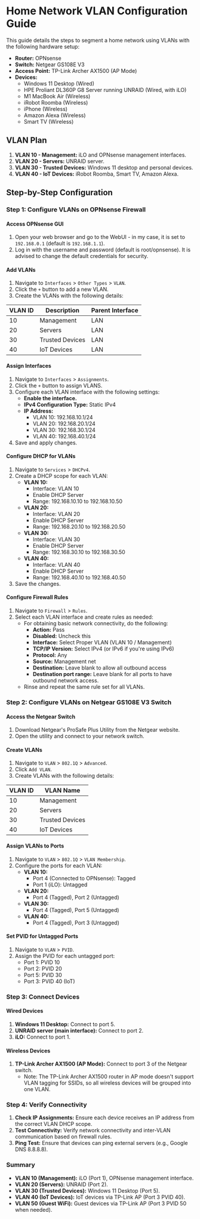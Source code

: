 # Home Network VLAN Configuration Guide

This guide details the steps to segment a home network using VLANs with the following hardware setup:

- **Router:** OPNsense
- **Switch:** Netgear GS108E V3
- **Access Point:** TP-Link Archer AX1500 (AP Mode)
- **Devices:**
  - Windows 11 Desktop (Wired)
  - HPE Proliant DL360P G8 Server running UNRAID (Wired, with iLO)
  - M1 MacBook Air (Wireless)
  - iRobot Roomba (Wireless)
  - iPhone (Wireless)
  - Amazon Alexa (Wireless)
  - Smart TV (Wireless)

## VLAN Plan

1. **VLAN 10 - Management:** iLO and OPNsense management interfaces.
2. **VLAN 20 - Servers:** UNRAID server.
3. **VLAN 30 - Trusted Devices:** Windows 11 desktop and personal devices.
4. **VLAN 40 - IoT Devices:** iRobot Roomba, Smart TV, Amazon Alexa.

## Step-by-Step Configuration

### Step 1: Configure VLANs on OPNsense Firewall

#### Access OPNsense GUI
1. Open your web browser and go to the WebUI - in my case, it is set to `192.168.0.1` (default is `192.168.1.1`).
2. Log in with the username and password (default is root/opnsense). It is advised to change the default credentials for security.

#### Add VLANs
1. Navigate to `Interfaces` > `Other Types` > `VLAN`.
2. Click the `+` button to add a new VLAN.
3. Create the VLANs with the following details:

| VLAN ID | Description       | Parent Interface |
|---------|-------------------|------------------|
| 10      | Management        | LAN              |
| 20      | Servers           | LAN              |
| 30      | Trusted Devices   | LAN              |
| 40      | IoT Devices       | LAN              |

#### Assign Interfaces
1. Navigate to `Interfaces` > `Assignments`.
2. Click the `+` button to assign VLANS.
3. Configure each VLAN interface with the following settings:
   - **Enable the interface.**
   - **IPv4 Configuration Type:** Static IPv4
   - **IP Address:**
     - VLAN 10: 192.168.10.1/24
     - VLAN 20: 192.168.20.1/24
     - VLAN 30: 192.168.30.1/24
     - VLAN 40: 192.168.40.1/24
4. Save and apply changes.

#### Configure DHCP for VLANs
1. Navigate to `Services` > `DHCPv4`.
2. Create a DHCP scope for each VLAN:
   - **VLAN 10:**
     - Interface: VLAN 10
     - Enable DHCP Server
     - Range: 192.168.10.10 to 192.168.10.50
   - **VLAN 20:**
     - Interface: VLAN 20
     - Enable DHCP Server
     - Range: 192.168.20.10 to 192.168.20.50
   - **VLAN 30:**
     - Interface: VLAN 30
     - Enable DHCP Server
     - Range: 192.168.30.10 to 192.168.30.50
   - **VLAN 40:**
     - Interface: VLAN 40
     - Enable DHCP Server
     - Range: 192.168.40.10 to 192.168.40.50
3. Save the changes.

#### Configure Firewall Rules
1. Navigate to `Firewall` > `Rules`.
2. Select each VLAN interface and create rules as needed:
   - For obtaining basic network connectivity, do the following: 
     - **Action:** Pass
     - **Disabled:** Uncheck this
     - **Interface:** Select Proper VLAN (VLAN 10 / Management)
     - **TCP/IP Version:** Select IPv4 (or IPv6 if you're using IPv6)
     - **Protocol:** Any
     - **Source:** Management net
     - **Destination:** Leave blank to allow all outbound access
     - **Destination port range:** Leave blank for all ports to have outbound network access.
   - Rinse and repeat the same rule set for all VLANs.

### Step 2: Configure VLANs on Netgear GS108E V3 Switch

#### Access the Netgear Switch
1. Download Netgear's ProSafe Plus Utility from the Netgear website.
2. Open the utility and connect to your network switch.

#### Create VLANs
1. Navigate to `VLAN` > `802.1Q` > `Advanced`.
2. Click `Add VLAN`.
3. Create VLANs with the following details:

| VLAN ID | VLAN Name         |
|---------|-------------------|
| 10      | Management        |
| 20      | Servers           |
| 30      | Trusted Devices   |
| 40      | IoT Devices       |

#### Assign VLANs to Ports
1. Navigate to `VLAN` > `802.1Q` > `VLAN Membership`.
2. Configure the ports for each VLAN:
   - **VLAN 10:**
     - Port 4 (Connected to OPNsense): Tagged
     - Port 1 (iLO): Untagged
   - **VLAN 20:**
     - Port 4 (Tagged), Port 2 (Untagged)
   - **VLAN 30:**
     - Port 4 (Tagged), Port 5 (Untagged)
   - **VLAN 40:**
     - Port 4 (Tagged), Port 3 (Untagged)

#### Set PVID for Untagged Ports
1. Navigate to `VLAN` > `PVID`.
2. Assign the PVID for each untagged port:
   - Port 1: PVID 10
   - Port 2: PVID 20
   - Port 5: PVID 30
   - Port 3: PVID 40 (IoT)

### Step 3: Connect Devices

#### Wired Devices
1. **Windows 11 Desktop:** Connect to port 5.
2. **UNRAID server (main interface):** Connect to port 2.
3. **iLO:** Connect to port 1.

#### Wireless Devices
1. **TP-Link Archer AX1500 (AP Mode):** Connect to port 3 of the Netgear switch.
   - Note: The TP-Link Archer AX1500 router in AP mode doesn't support VLAN tagging for SSIDs, so all wireless devices will be grouped into one VLAN.

### Step 4: Verify Connectivity
1. **Check IP Assignments:** Ensure each device receives an IP address from the correct VLAN DHCP scope.
2. **Test Connectivity:** Verify network connectivity and inter-VLAN communication based on firewall rules.
3. **Ping Test:** Ensure that devices can ping external servers (e.g., Google DNS 8.8.8.8).

### Summary

- **VLAN 10 (Management):** iLO (Port 1), OPNsense management interface.
- **VLAN 20 (Servers):** UNRAID (Port 2).
- **VLAN 30 (Trusted Devices):** Windows 11 Desktop (Port 5).
- **VLAN 40 (IoT Devices):** IoT devices via TP-Link AP (Port 3 PVID 40).
- **VLAN 50 (Guest WiFi):** Guest devices via TP-Link AP (Port 3 PVID 50 when needed).
